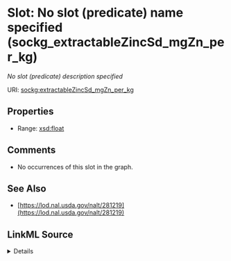 

# Slot: No slot (predicate) name specified (sockg_extractableZincSd_mgZn_per_kg)


_No slot (predicate) description specified_







URI: [sockg:extractableZincSd_mgZn_per_kg](https://idir.uta.edu/sockg-ontology/docs/extractableZincSd_mgZn_per_kg)



<!-- no inheritance hierarchy -->








## Properties

* Range: [xsd:float](http://www.w3.org/2001/XMLSchema#float)





## Comments

* No occurrences of this slot in the graph.

## See Also

* [https://lod.nal.usda.gov/nalt/281219](https://lod.nal.usda.gov/nalt/281219)



## LinkML Source

<details>

```yaml
name: sockg_extractableZincSd_mgZn_per_kg
description: No slot (predicate) description specified
title: No slot (predicate) name specified
comments:
- No occurrences of this slot in the graph.
from_schema: soc-kg
see_also:
- https://lod.nal.usda.gov/nalt/281219
rank: 1000
domain: sockg_SoilChemicalSample
slot_uri: sockg:extractableZincSd_mgZn_per_kg
alias: sockg_extractableZincSd_mgZn_per_kg
range: float

```
</details>